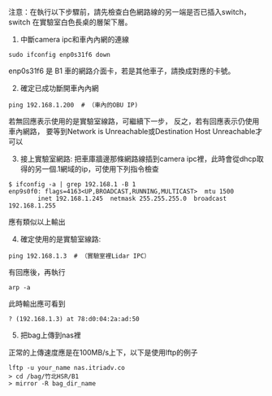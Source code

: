 
注意：在執行以下步驟前，請先檢查白色網路線的另一端是否已插入switch，
switch 在實驗室白色長桌的層架下層。

1.  中斷camera ipc和車內內網的連線
```
sudo ifconfig enp0s31f6 down
```

enp0s31f6 是 B1 車的網路介面卡，若是其他車子，請換成對應的卡號。

2. 確定已成功斷開車內內網
```
ping 192.168.1.200  # （車內的OBU IP) 
```
若無回應表示使用的是實驗室線路，可繼續下一步，
反之，若有回應表示仍使用車內網路，
要等到Network is Unreachable或Destination Host Unreachable才可以

3. 接上實驗室網路:
把車庫牆邊那條網路線插到camera ipc裡，此時會從dhcp取得的另一個.1網域的ip，可使用下列指令檢查
```
$ ifconfig -a | grep 192.168.1 -B 1
enp9s0f0: flags=4163<UP,BROADCAST,RUNNING,MULTICAST>  mtu 1500
        inet 192.168.1.245  netmask 255.255.255.0  broadcast 192.168.1.255
```
應有類似以上輸出

4.  確定使用的是實驗室線路:
```
ping 192.168.1.3  # （實驗室裡Lidar IPC）
```
有回應後，再執行
```
arp -a
```
此時輸出應可看到
```
? (192.168.1.3) at 78:d0:04:2a:ad:50
```

5. 把bag上傳到nas裡

正常的上傳速度應是在100MB/s上下，以下是使用lftp的例子

```
lftp -u your_name nas.itriadv.co
> cd /bag/竹北HSR/B1
> mirror -R bag_dir_name
```

